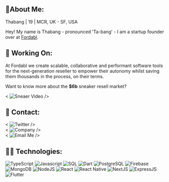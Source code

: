 ## 👋About Me:

<!--
**4thabang/4thabang** is a ✨ _special_ ✨ repository because its `README.md` (this file) appears on your GitHub profile.
-->

Thabang | 19 | MCR, UK - SF, USA

Hey! My name is Thabang - pronounced 'Ta-bang' - I am a startup founder over at [Fordabl](https://fordabl.com). 

## 🚀 Working On:
At Fordabl we create scalable, collaborative and performant software tools for the next-generation reseller to empower their autonomy whilst saving them thousands in the process, on their terms.

Want to know more about the **$6b** sneaker resell market?

< ![Sneaer Video](https://img.shields.io/badge/%F0%9F%8E%A5%20video-check%20this%20out-ff0000?style=flat-square) />

## 📨 Contact:
< ![Twitter](https://img.shields.io/badge/%F0%9F%90%A6%20twitter-purethabang-00aced?style=flat-square) />  
< ![Company](https://img.shields.io/badge/%F0%9F%8C%90%20company-fordabl-ff9a44?style=flat-square) />  
< ![Email Me](https://img.shields.io/badge/%F0%9F%93%A9%20email%20me-email%20address-D44638?style=flat-square) />


## 👨‍💻 Technologies:
<p display="inline-flex">
<!--Programming Languages-->
<img src="https://img.shields.io/badge/Lang-TypeScript-3278C6?style=flat-square" alt="TypeScript">
<img src="https://img.shields.io/badge/Lang-JavaScript-F8C751?style=flat-square" alt="Javascript">
<img src="https://img.shields.io/badge/Lang-SQL-336791?style=flat-square" alt="SQL">
<img src="https://img.shields.io/badge/Lang-Dart-41C4FF?style=flat-square" alt="Dart">
<!--DBMS/DB-->
<img src="https://img.shields.io/badge/DB-PostgresSQL-336791?style=flat-square" alt="PostgreSQL">
<img src="https://img.shields.io/badge/DB-Firebase-FFCB2B?style=flat-square" alt="Firebase">
<img src="https://img.shields.io/badge/DB-MongoDB-13AA52?style=flat-square" alt="MongoDB">
<!--Runtime-->
<img src="https://img.shields.io/badge/Runtime-NodeJS-036E00?style=flat-square" alt="NodeJS">
<!--Frameworks-->
<img src="https://img.shields.io/badge/Framework-React-61DAFB?style=flat-square" alt="React">
<img src="https://img.shields.io/badge/Framework-React%20Native-61DAFB?style=flat-square" alt="React Native">
<img src="https://img.shields.io/badge/Framework-NextJS-111111?style=flat-square" alt="NextJS">
<img src="https://img.shields.io/badge/Framework-ExpressJS-323232?style=flat-square" alt="ExpressJS">
<img src="https://img.shields.io/badge/Framework-Flutter-45D1FD?style=flat-square" alt="Flutter">
</p>
